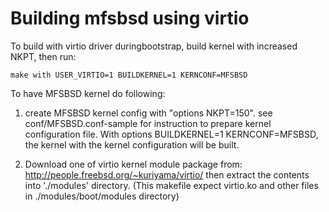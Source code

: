 # Building mfsbsd using virtio

To build with virtio driver duringbootstrap, build kernel with
increased NKPT, then run:

    make with USER_VIRTIO=1 BUILDKERNEL=1 KERNCONF=MFSBSD

To have MFSBSD kernel do following:

1. create MFSBSD kernel config with "options NKPT=150".
   see conf/MFSBSD.conf-sample for instruction to prepare kernel
   configuration file. With options BUILDKERNEL=1 KERNCONF=MFSBSD,
   the kernel with the kernel configuration will be built.

2. Download one of virtio kernel module package from:
	 http://people.freebsd.org/~kuriyama/virtio/
   then extract the contents into './modules' directory.
   (This makefile expect virtio.ko and other files in
     ./modules/boot/modules directory)
